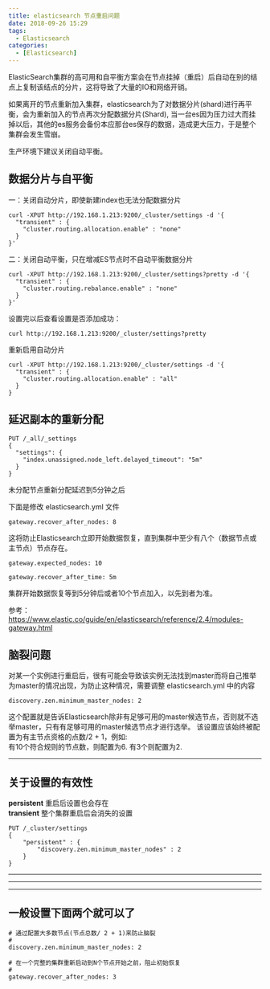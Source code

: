 ```yaml
---
title: elasticsearch 节点重启问题
date: 2018-09-26 15:29
tags: 
  - Elasticsearch
categories:
  - [Elasticsearch]
---
```


ElasticSearch集群的高可用和自平衡方案会在节点挂掉（重启）后自动在别的结点上复制该结点的分片，这将导致了大量的IO和网络开销。

如果离开的节点重新加入集群，elasticsearch为了对数据分片(shard)进行再平衡，会为重新加入的节点再次分配数据分片(Shard), 当一台es因为压力过大而挂掉以后，其他的es服务会备份本应那台es保存的数据，造成更大压力，于是整个集群会发生雪崩。

生产环境下建议关闭自动平衡。

## 数据分片与自平衡

一：关闭自动分片，即使新建index也无法分配数据分片
```
curl -XPUT http://192.168.1.213:9200/_cluster/settings -d '{
  "transient" : {
    "cluster.routing.allocation.enable" : "none"
  }
}'
```

二：关闭自动平衡，只在增减ES节点时不自动平衡数据分片
```
curl -XPUT http://192.168.1.213:9200/_cluster/settings?pretty -d '{
  "transient" : {
    "cluster.routing.rebalance.enable" : "none"
  }
}'
```

设置完以后查看设置是否添加成功：
```
curl http://192.168.1.213:9200/_cluster/settings?pretty
```

重新启用自动分片

```
curl -XPUT http://192.168.1.213:9200/_cluster/settings -d '{
  "transient" : {
    "cluster.routing.allocation.enable" : "all"
  }
}
```


## 延迟副本的重新分配
```
PUT /_all/_settings
{
  "settings": {
    "index.unassigned.node_left.delayed_timeout": "5m"
  }
}
```
未分配节点重新分配延迟到5分钟之后


下面是修改 elasticsearch.yml 文件

```
gateway.recover_after_nodes: 8
```
这将防止Elasticsearch立即开始数据恢复，直到集群中至少有八个（数据节点或主节点）节点存在。

```
gateway.expected_nodes: 10 

gateway.recover_after_time: 5m
```
集群开始数据恢复等到5分钟后或者10个节点加入，以先到者为准。

参考：  
https://www.elastic.co/guide/en/elasticsearch/reference/2.4/modules-gateway.html

## 脑裂问题
对某一个实例进行重启后，很有可能会导致该实例无法找到master而将自己推举为master的情况出现，为防止这种情况，需要调整 elasticsearch.yml 中的内容
```
discovery.zen.minimum_master_nodes: 2
```
这个配置就是告诉Elasticsearch除非有足够可用的master候选节点，否则就不选举master，只有有足够可用的master候选节点才进行选举。
该设置应该始终被配置为有主节点资格的点数/2 + 1，例如:  
有10个符合规则的节点数，则配置为6.
有3个则配置为2.

---

## 关于设置的有效性

**persistent** 重启后设置也会存在   
**transient** 整个集群重启后会消失的设置

```
PUT /_cluster/settings
{
    "persistent" : {
        "discovery.zen.minimum_master_nodes" : 2
    }
}
```

----

----

----
## 一般设置下面两个就可以了

```
# 通过配置大多数节点(节点总数/ 2 + 1)来防止脑裂
#
discovery.zen.minimum_master_nodes: 2

# 在一个完整的集群重新启动到N个节点开始之前，阻止初始恢复
#
gateway.recover_after_nodes: 3
```



